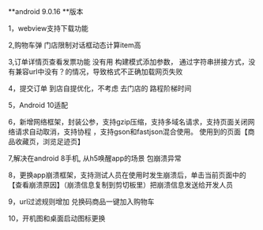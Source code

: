 **android 9.0.16 **版本

1，webview支持下载功能

2,购物车弹 门店限制对话框动态计算item高

3,订单详情页查看发票功能 没有用 构建模式添加参数， 通过字符串拼接方式，没有兼容url中没有？的情况，导致格式不正确加载网页失败

4，提交订单 到店自提优化，不考虑 去门店的 路程阶梯时间

5，Android 10适配

6，新增网络框架，封装公参，支持gzip压缩，支持多域名请求，支持页面关闭网络请求自动取消，支持协程 ，支持gson和fastjson混合使用。 使用到的页面【商品收藏页，浏览足迹页】

7,解决在android 8手机, 从h5唤醒app的场景 包崩溃异常

8，更换app崩溃框架，支持测试人员在使用时发生崩溃后，单击当前页面中的【查看崩溃原因】（崩溃信息复制到剪切板里）把崩溃信息发送给开发人员

9，url过滤规则增加  兑换码商品一键加入购物车

10，开机图和桌面启动图标更换